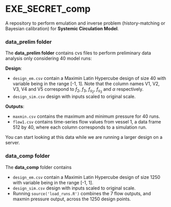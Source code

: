 # EXE_SECRET_comp

A repository to perform emulation and inverse problem (history-matching or 
Bayesian calibration) for **Systemic Circulation Model**. 

### data_prelim folder

The **data_prelim folder** contains cvs files to perform preliminary data
analysis only considering 40 model runs:

**Design**:
 
 * `design_em.csv` contain a Maximin Latin Hypercube design of size 40 with variable 
 being in the range [-1, 1]. Note that the column names V1, V2, V3, V4 and V5 
 correspond to $f_2$, $f_3$, $f_{s_2}$, $f_{s_3}$ and $\alpha$ respectively.
 * `design_sim.csv` design with inputs scaled to original scale.

**Outputs**: 
 
 * `maxmin.csv` contains the maximum and minimum pressure for 40 runs.
 * `flow1.csv` contains time-series flow values from vessel 1, a data frame 512 by 40, where
 each column corresponds to a simulation run.
 
 You can start looking at this data while we are running a larger design on a server.

### data_comp folder

The **data_comp** folder contains
 
 * `design_em.csv` contain a Maximin Latin Hypercube design of size 1250 with variable 
 being in the range [-1, 1].
 * `design_sim.csv` design with inputs scaled to original scale.
 * Running `source('load_runs.R')` combines the 7 flow outputs, and maxmin pressure output, across the 1250 design points.
 
 

 

